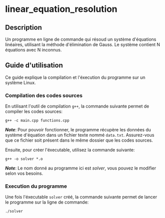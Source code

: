 # linear_equation_resolution

## Description
Un programme en ligne de commande qui résoud un système d'équations linéaires, utilisant la méthode d'élimination de Gauss.
Le système contient N équations avec N inconnus.

## Guide d'utilisation
Ce guide explique la compilation et l'éxecution du programme sur un système Linux.

### Compilation des codes sources
En utilisant l'outil de compilation `g++`, la commande suivante permet de compiler les codes sources:
```
g++ -c main.cpp functions.cpp
```
***Note***: Pour pouvoir fonctionner, le programme récupère les données du système d'équation dans un fichier texte nommé `data.txt`. Assurez-vous que ce fichier soit présent dans le même dossier que les codes sources.

Ensuite, pour créer l'éxecutable, utilisez la commande suivante:
```
g++ -o solver *.o
```
***Note***: Le nom donné au programme ici est *solver*, vous pouvez le modifier selon vos besoins.

### Execution du programme
Une fois l'éxecutable `solver` créé, la commande suivante permet de lancer le programme sur la ligne de commande:
```
./solver
```

